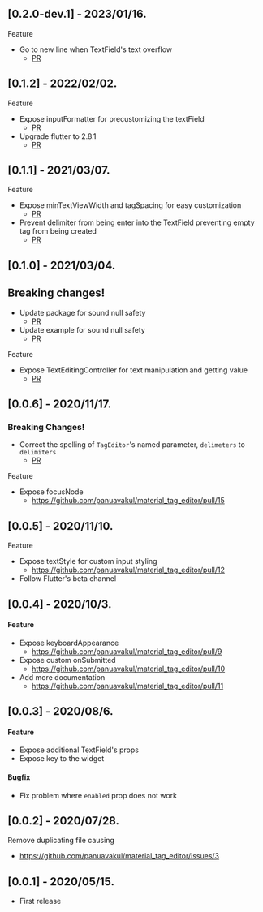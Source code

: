 ## [0.2.0-dev.1] - 2023/01/16.

Feature

- Go to new line when TextField's text overflow
  - [PR](https://github.com/panuavakul/material_tag_editor/pull/45)

## [0.1.2] - 2022/02/02.

Feature

- Expose inputFormatter for precustomizing the textField
  - [PR](https://github.com/panuavakul/material_tag_editor/pull/35)
- Upgrade flutter to 2.8.1
  - [PR](https://github.com/panuavakul/material_tag_editor/pull/36)

## [0.1.1] - 2021/03/07.

Feature

- Expose minTextViewWidth and tagSpacing for easy customization
  - [PR](https://github.com/panuavakul/material_tag_editor/pull/28)
- Prevent delimiter from being enter into the TextField preventing empty tag from being created
  - [PR](https://github.com/panuavakul/material_tag_editor/pull/31)

## [0.1.0] - 2021/03/04.

## Breaking changes!

- Update package for sound null safety
  - [PR](https://github.com/panuavakul/material_tag_editor/pull/23)
- Update example for sound null safety
  - [PR](https://github.com/panuavakul/material_tag_editor/pull/23)

Feature

- Expose TextEditingController for text manipulation and getting value
  - [PR](https://github.com/panuavakul/material_tag_editor/pull/24)

## [0.0.6] - 2020/11/17.

### Breaking Changes!

- Correct the spelling of `TagEditor`'s named parameter, `delimeters` to `delimiters`
  - [PR](https://github.com/panuavakul/material_tag_editor/pull/15/files#diff-72fd825ad17ce7800a2078e06f0dff1e12836ee59760465e78d9a5d222cebd15R52)

Feature

- Expose focusNode
  - https://github.com/panuavakul/material_tag_editor/pull/15

## [0.0.5] - 2020/11/10.

Feature

- Expose textStyle for custom input styling
  - https://github.com/panuavakul/material_tag_editor/pull/12
- Follow Flutter's beta channel

## [0.0.4] - 2020/10/3.

#### Feature

- Expose keyboardAppearance
  - https://github.com/panuavakul/material_tag_editor/pull/9
- Expose custom onSubmitted
  - https://github.com/panuavakul/material_tag_editor/pull/10
- Add more documentation
  - https://github.com/panuavakul/material_tag_editor/pull/11

## [0.0.3] - 2020/08/6.

#### Feature

- Expose additional TextField's props
- Expose key to the widget

#### Bugfix

- Fix problem where `enabled` prop does not work

## [0.0.2] - 2020/07/28.

Remove duplicating file causing

- https://github.com/panuavakul/material_tag_editor/issues/3

## [0.0.1] - 2020/05/15.

- First release
